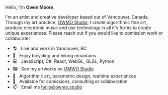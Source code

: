 Hello, I'm **Owen Moore**,

I'm an artist and creative developer based out of Vancouver, Canada. Through my art practice, [OWMO Studio](https://owmo.studio), I create algorithmic fine art, produce electronic music and use technology in all it's forms to create unique experiences. Please reach out if you would like to comission work or collaborate!

-   🌎 &nbsp; Live and work in Vancouver, BC
-   🚴 &nbsp; Enjoy bicycling and hiking mountains
-   💻 &nbsp; JavaScript, C#, React, WebGL, GLSL, Python
-   🖼️ &nbsp; See my artworks on [OMWO Studio](https://owmo.studio)
-   🎨 &nbsp; Algorithmic art, parametric design, realtime experiences
-   📅 &nbsp; Available for comissions, consulting or collaboration
-   📫 &nbsp; Email me [hello@owmo.studio](mailto:hello@owmo.studio)
